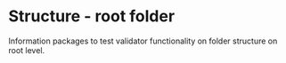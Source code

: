 # Structure - root folder
Information packages to test validator functionality on folder structure on root level.